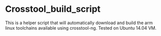 # Crosstool_build_script
This is a helper script that will automatically download and build the arm linux toolchains available using crosstool-ng. Tested on Ubuntu 14.04 VM.
